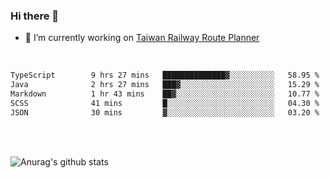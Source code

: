 ### Hi there 👋

- 🔭 I’m currently working on [Taiwan Railway Route Planner](https://github.com/Taiwan-Railway-Route-Planner)

<br/>

<!--START_SECTION:waka-->

```txt
TypeScript        9 hrs 27 mins   ██████████████▓░░░░░░░░░░   58.95 %
Java              2 hrs 27 mins   ███▓░░░░░░░░░░░░░░░░░░░░░   15.29 %
Markdown          1 hr 43 mins    ██▓░░░░░░░░░░░░░░░░░░░░░░   10.77 %
SCSS              41 mins         █░░░░░░░░░░░░░░░░░░░░░░░░   04.30 %
JSON              30 mins         ▓░░░░░░░░░░░░░░░░░░░░░░░░   03.20 %
```

<!--END_SECTION:waka-->

<br/>
<br/>

![Anurag's github stats](https://github-readme-stats.vercel.app/api?username=DepickereSven&show_icons=true&theme=tokyonight)



<!--
**DepickereSven/DepickereSven** is a ✨ _special_ ✨ repository because its `README.md` (this file) appears on your GitHub profile.

Here are some ideas to get you started:

- 🔭 I’m currently working on ...
- 🌱 I’m currently learning ...
- 👯 I’m looking to collaborate on ...
- 🤔 I’m looking for help with ...
- 💬 Ask me about ...
- 📫 How to reach me: ...
- 😄 Pronouns: ...
- ⚡ Fun fact: ...
-->
